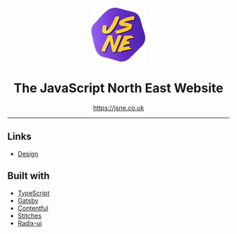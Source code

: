 <div align="center">
  <a href="https://jsne.co.uk" target="_blank">
    <img alt="JSNE logo" src="./src/assets/images/logo.svg" width="124px" />
  </a>
  <h1>The JavaScript North East Website</h1>
  <a href="https://jsne.co.uk" target="_blank">https://jsne.co.uk</a>
</div>

---

## Links

- [Design](https://www.figma.com/file/O24nLj4pfD9rMKYhkjetzM/JSNE-Site-2020?node-id=252%3A0)

## Built with

- [TypeScript](https://www.typescriptlang.org/)
- [Gatsby](https://www.gatsbyjs.com/)
- [Contentful](https://www.contentful.com/)
- [Stitches](https://stitches.dev/)
- [Radix-ui](https://radix-ui.com/primitives/docs/overview/introduction)
